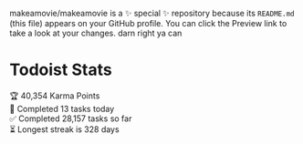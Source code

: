 makeamovie/makeamovie is a ✨ special ✨ repository because its `README.md` (this file) appears on your GitHub profile.
You can click the Preview link to take a look at your changes. darn right ya can

# Todoist Stats

<!-- TODO-IST:START -->
🏆  40,354 Karma Points           
🌸  Completed 13 tasks today           
✅  Completed 28,157 tasks so far           
⏳  Longest streak is 328 days
<!-- TODO-IST:END -->
